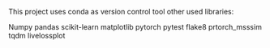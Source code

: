 This project uses conda as version control tool other used libraries:

Numpy
pandas
scikit-learn
matplotlib
pytorch
pytest
flake8
prtorch_msssim
tqdm
livelossplot
